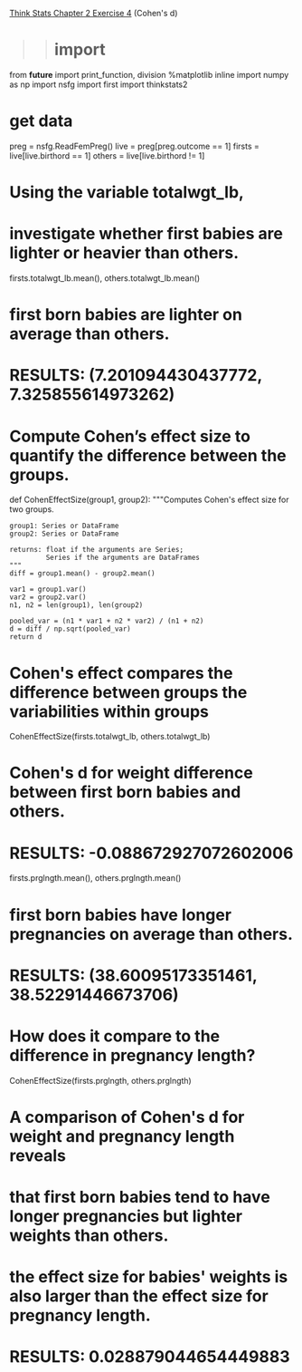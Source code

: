 [Think Stats Chapter 2 Exercise 4](http://greenteapress.com/thinkstats2/html/thinkstats2003.html#toc24) (Cohen's d)

>> # import
from __future__ import print_function, division
%matplotlib inline
import numpy as np
import nsfg
import first
import thinkstats2

# get data
preg = nsfg.ReadFemPreg()
live = preg[preg.outcome == 1]
firsts = live[live.birthord == 1]
others = live[live.birthord != 1]

# Using the variable totalwgt_lb, 
# investigate whether first babies are lighter or heavier than others.
firsts.totalwgt_lb.mean(), others.totalwgt_lb.mean()
# first born babies are lighter on average than others.
# RESULTS: (7.201094430437772, 7.325855614973262)

# Compute Cohen’s effect size to quantify the difference between the groups. 

def CohenEffectSize(group1, group2):
    """Computes Cohen's effect size for two groups.
    
    group1: Series or DataFrame
    group2: Series or DataFrame
    
    returns: float if the arguments are Series;
             Series if the arguments are DataFrames
    """
    diff = group1.mean() - group2.mean()

    var1 = group1.var()
    var2 = group2.var()
    n1, n2 = len(group1), len(group2)

    pooled_var = (n1 * var1 + n2 * var2) / (n1 + n2)
    d = diff / np.sqrt(pooled_var)
    return d
# Cohen's effect compares the difference between groups the variabilities within groups

CohenEffectSize(firsts.totalwgt_lb, others.totalwgt_lb)
# Cohen's d for weight difference between first born babies and others.
# RESULTS: -0.088672927072602006

firsts.prglngth.mean(), others.prglngth.mean()
# first born babies have longer pregnancies on average than others.
# RESULTS: (38.60095173351461, 38.52291446673706)

# How does it compare to the difference in pregnancy length?
CohenEffectSize(firsts.prglngth, others.prglngth)
# A comparison of Cohen's d for weight and pregnancy length reveals
# that first born babies tend to have longer pregnancies but lighter weights than others. 
# the effect size for babies' weights is also larger than the effect size for pregnancy length.
# RESULTS: 0.028879044654449883


